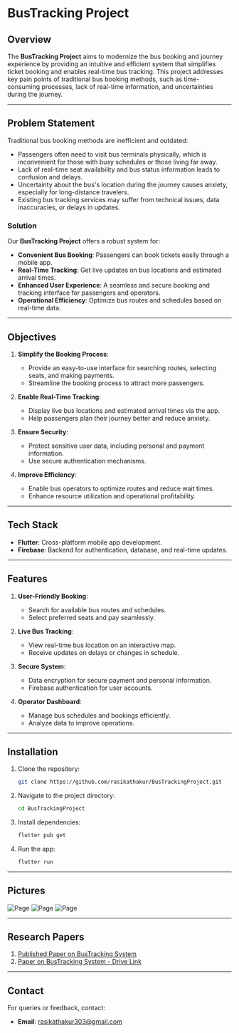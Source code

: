 # BusTracking Project

## Overview
The **BusTracking Project** aims to modernize the bus booking and journey experience by providing an intuitive and efficient system that simplifies ticket booking and enables real-time bus tracking. This project addresses key pain points of traditional bus booking methods, such as time-consuming processes, lack of real-time information, and uncertainties during the journey.

---

## Problem Statement
Traditional bus booking methods are inefficient and outdated:
- Passengers often need to visit bus terminals physically, which is inconvenient for those with busy schedules or those living far away.
- Lack of real-time seat availability and bus status information leads to confusion and delays.
- Uncertainty about the bus's location during the journey causes anxiety, especially for long-distance travelers.
- Existing bus tracking services may suffer from technical issues, data inaccuracies, or delays in updates.

### Solution
Our **BusTracking Project** offers a robust system for:
- **Convenient Bus Booking**: Passengers can book tickets easily through a mobile app.
- **Real-Time Tracking**: Get live updates on bus locations and estimated arrival times.
- **Enhanced User Experience**: A seamless and secure booking and tracking interface for passengers and operators.
- **Operational Efficiency**: Optimize bus routes and schedules based on real-time data.

---

## Objectives
1. **Simplify the Booking Process**:
   - Provide an easy-to-use interface for searching routes, selecting seats, and making payments.
   - Streamline the booking process to attract more passengers.

2. **Enable Real-Time Tracking**:
   - Display live bus locations and estimated arrival times via the app.
   - Help passengers plan their journey better and reduce anxiety.

3. **Ensure Security**:
   - Protect sensitive user data, including personal and payment information.
   - Use secure authentication mechanisms.

4. **Improve Efficiency**:
   - Enable bus operators to optimize routes and reduce wait times.
   - Enhance resource utilization and operational profitability.

---

## Tech Stack
- **Flutter**: Cross-platform mobile app development.
- **Firebase**: Backend for authentication, database, and real-time updates.

---

## Features
1. **User-Friendly Booking**:
   - Search for available bus routes and schedules.
   - Select preferred seats and pay seamlessly.

2. **Live Bus Tracking**:
   - View real-time bus location on an interactive map.
   - Receive updates on delays or changes in schedule.

3. **Secure System**:
   - Data encryption for secure payment and personal information.
   - Firebase authentication for user accounts.

4. **Operator Dashboard**:
   - Manage bus schedules and bookings efficiently.
   - Analyze data to improve operations.

---

## Installation
1. Clone the repository:
   ```bash
   git clone https://github.com/rasikathakur/BusTrackingProject.git
   ```
2. Navigate to the project directory:
   ```bash
   cd BusTrackingProject
   ```
3. Install dependencies:
   ```bash
   flutter pub get
   ```
4. Run the app:
   ```bash
   flutter run
   ```

---

## Pictures
![Page](images/bt1.jpeg)
![Page](images/bt2.jpeg)
![Page](images/bt3.jpeg)

---

## Research Papers
1. [Published Paper on BusTracking System](https://ijarcce.com/papers/online-bus-booking-and-tracking-system/) 
2. [Paper on BusTracking System - Drive Link](https://docs.google.com/document/d/1t_XpI2vTaHhwvhfHSikx9vJsSMtiQQYI/edit?usp=sharing&ouid=107362093645788226897&rtpof=true&sd=true)

---

## Contact
For queries or feedback, contact:
- **Email**: rasikathakur303@gmail.com
